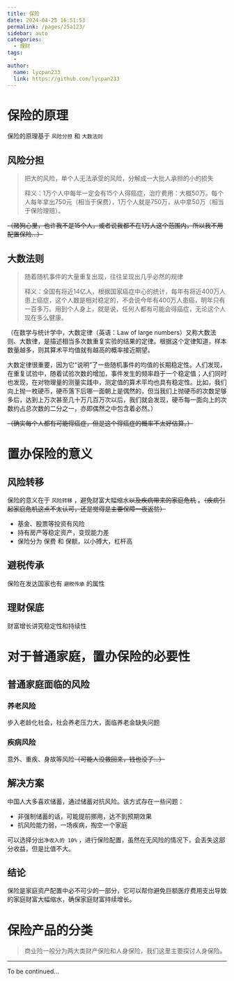 ```yaml
---
title: 保险
date: 2024-04-25 16:51:53
permalink: /pages/25a123/
sidebar: auto
categories:
  - 理财
tags:
  - 
author: 
  name: lycpan233
  link: https://github.com/lycpan233
---
```


# 保险的原理

保险的原理基于 `风险分担` 和 `大数法则`

## 风险分担

> 把大的风险，单个人无法承受的风险，分解成一大批人承担的小的损失
>
> 释义：1万个人中每年一定会有15个人得癌症，治疗费用：大概50万。每个人每年拿出750元（相当于保费），1万个人就是750万，从中拿50万（相当于保险理赔）。



~~（赌狗心里，也许我不是15个人，或者说我都不在1万人这个范围内，所以我不用配置保险...）~~



## 大数法则

> 随着随机事件的大量重复出现，往往呈现出几乎必然的规律
>
>  释义：全国有将近14亿人，根据国家癌症中心的统计，每年有将近400万人患上癌症，这个人数是相对稳定的，不会说今年有400万人患癌，明年只有一百多万。用到个人身上，就是说，任何人都有可能会得癌症，无论这个人现在多么健康。



（在数学与统计学中，大数定律（英语：Law of large numbers）又称大数法则、大数律，是描述相当多次数重复实验的结果的定律。根据这个定律知道，样本数量越多，则其算术平均值就有越高的概率接近期望。

大数定律很重要，因为它“说明”了一些随机事件的均值的长期稳定性。人们发现，在重复试验中，随着试验次数的增加，事件发生的频率趋于一个稳定值；人们同时也发现，在对物理量的测量实践中，测定值的算术平均也具有稳定性。比如，我们向上抛一枚硬币，硬币落下后哪一面朝上是偶然的，但当我们上抛硬币的次数足够多后，达到上万次甚至几十万几百万次以后，我们就会发现，硬币每一面向上的次数约占总次数的二分之一，亦即偶然之中包含着必然。）



~~（确实每个人都有可能得癌症，但是这个得癌症的概率不太好估算。）~~



# 置办保险的意义

## 风险转移

保险的意义在于 `风险转移` ，避免财富大幅缩水~~以及疾病带来的家庭危机~~  。~~（疾病引起家庭危机这点不太认可，还是觉得是主要保障一夜返贫）~~

 - 基金、股票等投资有风险
 - 持有房产等稳定资产，变现能力差
 - 保险分为 保费 和 保额，以小搏大，杠杆高



## 避税传承

保险在发达国家也有 `避税传承` 的属性



## 理财保底

财富增长讲究稳定性和持续性





# 对于普通家庭，置办保险的必要性

## 普通家庭面临的风险

### 养老风险

步入老龄化社会，社会养老压力大，面临养老金缺失问题



### 疾病风险

意外、重疾、身故等风险~~（可能人没救回来，钱也没了...）~~



## 解决方案

中国人大多喜欢储蓄，通过储蓄对抗风险。该方式存在一些问题：

- 非强制储蓄的话，可能提前挪用，达不到预期效果
- 抗风险能力弱，一场疾病，掏空一个家庭



可以选择分出`净收入的 10%` ，进行保险配置，虽然在无风险的情况下，会丢失这部分收益，但是比值不大。



## 结论

保险是家庭资产配置中必不可少的一部分，它可以帮你避免巨额医疗费用支出导致的家庭财富大幅缩水，确保家庭财富持续增长。



# 保险产品的分类

> 商业险一般分为两大类财产保险和人身保险，我们这里主要探讨人身保险。







---

To be continued...

